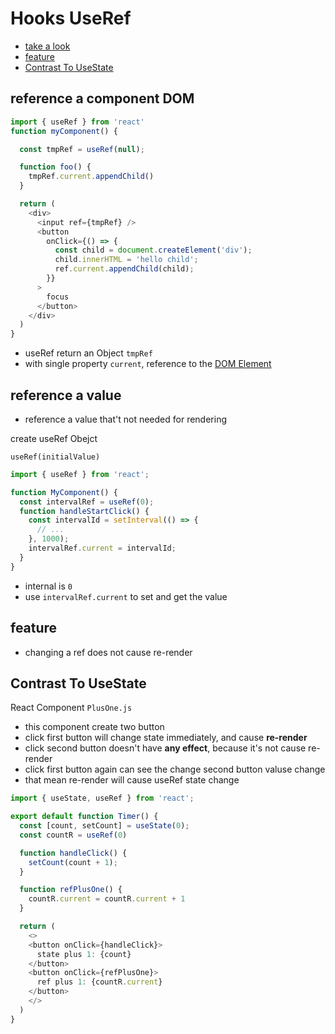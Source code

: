 # Hooks UseRef

- [take a look](#take-a-look)
- [feature](#feature)
- [Contrast To UseState](#contrast-to-usestate)

## reference a component DOM

```js
import { useRef } from 'react'
function myComponent() {

  const tmpRef = useRef(null);

  function foo() {
    tmpRef.current.appendChild()
  }

  return (
    <div>
      <input ref={tmpRef} />
      <button
        onClick={() => {
          const child = document.createElement('div');
          child.innerHTML = 'hello child';
          ref.current.appendChild(child);
        }}
      >
        focus
      </button>
    </div>
  )
}
```

- useRef return an Object `tmpRef`
- with single property `current`, reference to the [DOM Element](javascript-dom-element.md)

## reference a value

- reference a value that't not needed for rendering

create useRef Obejct

`useRef(initialValue)`

```js
import { useRef } from 'react';

function MyComponent() {
  const intervalRef = useRef(0);
  function handleStartClick() {
    const intervalId = setInterval(() => {
      // ...
    }, 1000);
    intervalRef.current = intervalId;
  }
}
```

- internal is `0`
- use `intervalRef.current` to set and get the value

## feature

- changing a ref does not cause re-render

## Contrast To UseState

React Component `PlusOne.js`

- this component create two button
- click first button will change state immediately, and cause **re-render**
- click second button doesn't have **any effect**, because it's not cause re-render
- click first button again can see the change second button valuse change
- that mean re-render will cause useRef state change

```js
import { useState, useRef } from 'react';

export default function Timer() {
  const [count, setCount] = useState(0);
  const countR = useRef(0)

  function handleClick() {
    setCount(count + 1);
  }

  function refPlusOne() {
    countR.current = countR.current + 1
  }

  return (
    <>
    <button onClick={handleClick}>
      state plus 1: {count}
    </button>
    <button onClick={refPlusOne}>
      ref plus 1: {countR.current}
    </button>
    </>
  )
}
```